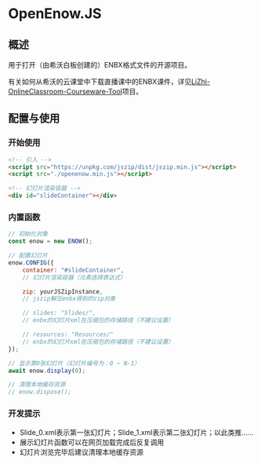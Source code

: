 # OpenEnow.JS   
## 概述    
用于打开（由希沃白板创建的）ENBX格式文件的开源项目。   
   
有关如何从希沃的云课堂中下载直播课中的ENBX课件，详见[LiZhi-OnlineClassroom-Courseware-Tool](https://github.com/EZ118/LiZhi-OnlineClassroom-Courseware-Tool)项目。

## 配置与使用   
### 开始使用   
```html
<!-- 引入 -->
<script src="https://unpkg.com/jszip/dist/jszip.min.js"></script>
<script src="./openenow.min.js"></script>

<!-- 幻灯片渲染容器 -->
<div id="slideContainer"></div>
```
### 内置函数
```js
// 初始化对象
const enow = new ENOW();

// 配置幻灯片
enow.CONFIG({
	container: "#slideContainer",
	// 幻灯片渲染容器（元素选择表达式）

	zip: yourJSZipInstance,
	// jszip解压enbx得到的zip对象

	// slides: "Slides/",
	// enbx的幻灯片xml在压缩包的存储路径（不建议设置）

	// resources: "Resources/"
	// enbx的幻灯片xml在压缩包的存储路径（不建议设置）
});

// 显示第0张幻灯片（幻灯片编号为：0 ~ N-1）
await enow.display(0);

// 清理本地缓存资源
// enow.dispose();
```

### 开发提示
- Slide_0.xml表示第一张幻灯片；Slide_1.xml表示第二张幻灯片；以此类推......
- 展示幻灯片函数可以在网页加载完成后反复调用
- 幻灯片浏览完毕后建议清理本地缓存资源